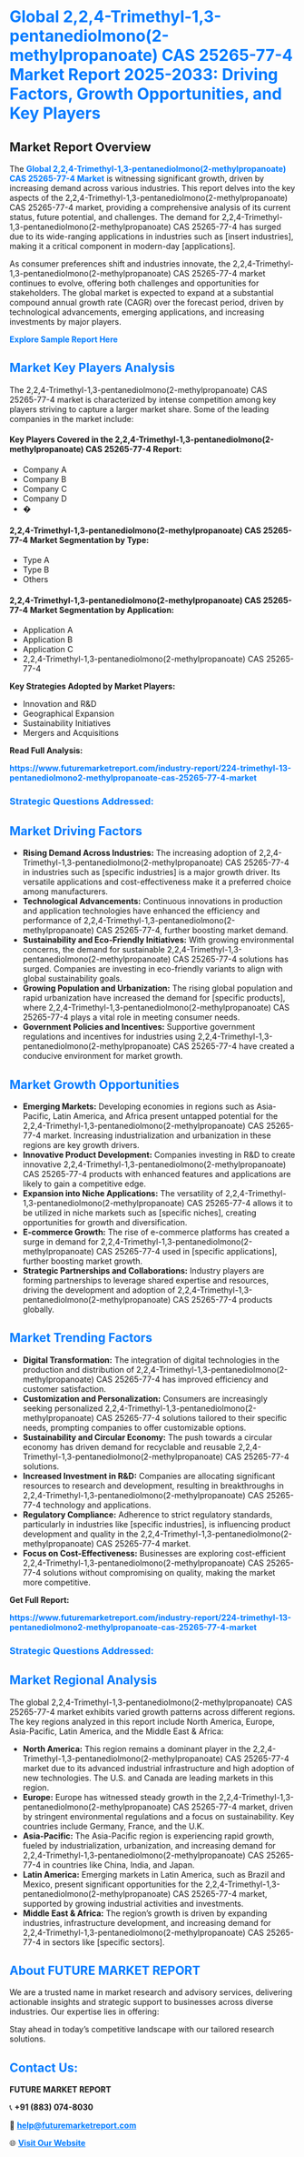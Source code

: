 <h1 style="color: #007BFF;">Global 2,2,4-Trimethyl-1,3-pentanediolmono(2-methylpropanoate) CAS 25265-77-4 Market Report 2025-2033: Driving Factors, Growth Opportunities, and Key Players</h1>

<section id="overview">
<h2>Market Report Overview</h2>
<p>The <a href="https://www.futuremarketreport.com/industry-report/224-trimethyl-13-pentanediolmono2-methylpropanoate-cas-25265-77-4-market" style="color: #007BFF; text-decoration: none;"><strong>Global 2,2,4-Trimethyl-1,3-pentanediolmono(2-methylpropanoate) CAS 25265-77-4 Market</strong></a> is witnessing significant growth, driven by increasing demand across various industries. This report delves into the key aspects of the 2,2,4-Trimethyl-1,3-pentanediolmono(2-methylpropanoate) CAS 25265-77-4 market, providing a comprehensive analysis of its current status, future potential, and challenges. The demand for 2,2,4-Trimethyl-1,3-pentanediolmono(2-methylpropanoate) CAS 25265-77-4 has surged due to its wide-ranging applications in industries such as [insert industries], making it a critical component in modern-day [applications].</p>
<p>As consumer preferences shift and industries innovate, the 2,2,4-Trimethyl-1,3-pentanediolmono(2-methylpropanoate) CAS 25265-77-4 market continues to evolve, offering both challenges and opportunities for stakeholders. The global market is expected to expand at a substantial compound annual growth rate (CAGR) over the forecast period, driven by technological advancements, emerging applications, and increasing investments by major players.</p>
</section>

<section id="overview">
<p><a href="https://www.futuremarketreport.com/request-sample/reportId=120003" style="color: #007BFF; text-decoration: none;"><strong>Explore Sample Report Here</strong></a></p>
</section>

<section id="key-players">
<h2 style="color: #007BFF;">Market Key Players Analysis</h2>
<p>The 2,2,4-Trimethyl-1,3-pentanediolmono(2-methylpropanoate) CAS 25265-77-4 market is characterized by intense competition among key players striving to capture a larger market share. Some of the leading companies in the market include:</p>
<h4>Key Players Covered in the 2,2,4-Trimethyl-1,3-pentanediolmono(2-methylpropanoate) CAS 25265-77-4 Report:</h4>
<ul><li>Company A</li><li>Company B</li><li>Company C</li><li>Company D</li><li>�</li></ul>
<h4>2,2,4-Trimethyl-1,3-pentanediolmono(2-methylpropanoate) CAS 25265-77-4 Market Segmentation by Type:</h4>
<ul><li>Type A</li><li>Type B</li><li>Others</li></ul>

<h4>2,2,4-Trimethyl-1,3-pentanediolmono(2-methylpropanoate) CAS 25265-77-4 Market Segmentation by Application:</h4>
<ul><li>Application A</li><li>Application B</li><li>Application C</li><li>2,2,4-Trimethyl-1,3-pentanediolmono(2-methylpropanoate) CAS 25265-77-4</li></ul>
<p><strong>Key Strategies Adopted by Market Players:</strong></p>
<ul>
<li>Innovation and R&D</li>
<li>Geographical Expansion</li>
<li>Sustainability Initiatives</li>
<li>Mergers and Acquisitions</li>
</ul>
</section>

<section>
<p><strong>Read Full Analysis: </strong></p><a href="https://www.futuremarketreport.com/industry-report/224-trimethyl-13-pentanediolmono2-methylpropanoate-cas-25265-77-4-market" style="color: #007BFF; text-decoration: none;"><strong>https://www.futuremarketreport.com/industry-report/224-trimethyl-13-pentanediolmono2-methylpropanoate-cas-25265-77-4-market</strong></a>
<h3 style="color: #007BFF;">Strategic Questions Addressed:</h3>
</section>

<section id="driving-factors">
<h2 style="color: #007BFF;">Market Driving Factors</h2>
<ul>
<li><strong>Rising Demand Across Industries:</strong> The increasing adoption of 2,2,4-Trimethyl-1,3-pentanediolmono(2-methylpropanoate) CAS 25265-77-4 in industries such as [specific industries] is a major growth driver. Its versatile applications and cost-effectiveness make it a preferred choice among manufacturers.</li>
<li><strong>Technological Advancements:</strong> Continuous innovations in production and application technologies have enhanced the efficiency and performance of 2,2,4-Trimethyl-1,3-pentanediolmono(2-methylpropanoate) CAS 25265-77-4, further boosting market demand.</li>
<li><strong>Sustainability and Eco-Friendly Initiatives:</strong> With growing environmental concerns, the demand for sustainable 2,2,4-Trimethyl-1,3-pentanediolmono(2-methylpropanoate) CAS 25265-77-4 solutions has surged. Companies are investing in eco-friendly variants to align with global sustainability goals.</li>
<li><strong>Growing Population and Urbanization:</strong> The rising global population and rapid urbanization have increased the demand for [specific products], where 2,2,4-Trimethyl-1,3-pentanediolmono(2-methylpropanoate) CAS 25265-77-4 plays a vital role in meeting consumer needs.</li>
<li><strong>Government Policies and Incentives:</strong> Supportive government regulations and incentives for industries using 2,2,4-Trimethyl-1,3-pentanediolmono(2-methylpropanoate) CAS 25265-77-4 have created a conducive environment for market growth.</li>
</ul>
</section>

<section id="growth-opportunities">
<h2 style="color: #007BFF;">Market Growth Opportunities</h2>
<ul>
<li><strong>Emerging Markets:</strong> Developing economies in regions such as Asia-Pacific, Latin America, and Africa present untapped potential for the 2,2,4-Trimethyl-1,3-pentanediolmono(2-methylpropanoate) CAS 25265-77-4 market. Increasing industrialization and urbanization in these regions are key growth drivers.</li>
<li><strong>Innovative Product Development:</strong> Companies investing in R&D to create innovative 2,2,4-Trimethyl-1,3-pentanediolmono(2-methylpropanoate) CAS 25265-77-4 products with enhanced features and applications are likely to gain a competitive edge.</li>
<li><strong>Expansion into Niche Applications:</strong> The versatility of 2,2,4-Trimethyl-1,3-pentanediolmono(2-methylpropanoate) CAS 25265-77-4 allows it to be utilized in niche markets such as [specific niches], creating opportunities for growth and diversification.</li>
<li><strong>E-commerce Growth:</strong> The rise of e-commerce platforms has created a surge in demand for 2,2,4-Trimethyl-1,3-pentanediolmono(2-methylpropanoate) CAS 25265-77-4 used in [specific applications], further boosting market growth.</li>
<li><strong>Strategic Partnerships and Collaborations:</strong> Industry players are forming partnerships to leverage shared expertise and resources, driving the development and adoption of 2,2,4-Trimethyl-1,3-pentanediolmono(2-methylpropanoate) CAS 25265-77-4 products globally.</li>
</ul>
</section>

<section id="trending-factors">
<h2 style="color: #007BFF;">Market Trending Factors</h2>
<ul>
<li><strong>Digital Transformation:</strong> The integration of digital technologies in the production and distribution of 2,2,4-Trimethyl-1,3-pentanediolmono(2-methylpropanoate) CAS 25265-77-4 has improved efficiency and customer satisfaction.</li>
<li><strong>Customization and Personalization:</strong> Consumers are increasingly seeking personalized 2,2,4-Trimethyl-1,3-pentanediolmono(2-methylpropanoate) CAS 25265-77-4 solutions tailored to their specific needs, prompting companies to offer customizable options.</li>
<li><strong>Sustainability and Circular Economy:</strong> The push towards a circular economy has driven demand for recyclable and reusable 2,2,4-Trimethyl-1,3-pentanediolmono(2-methylpropanoate) CAS 25265-77-4 solutions.</li>
<li><strong>Increased Investment in R&D:</strong> Companies are allocating significant resources to research and development, resulting in breakthroughs in 2,2,4-Trimethyl-1,3-pentanediolmono(2-methylpropanoate) CAS 25265-77-4 technology and applications.</li>
<li><strong>Regulatory Compliance:</strong> Adherence to strict regulatory standards, particularly in industries like [specific industries], is influencing product development and quality in the 2,2,4-Trimethyl-1,3-pentanediolmono(2-methylpropanoate) CAS 25265-77-4 market.</li>
<li><strong>Focus on Cost-Effectiveness:</strong> Businesses are exploring cost-efficient 2,2,4-Trimethyl-1,3-pentanediolmono(2-methylpropanoate) CAS 25265-77-4 solutions without compromising on quality, making the market more competitive.</li>
</ul>
</section>

<section>
<p><strong>Get Full Report: </strong></p><a href="https://www.futuremarketreport.com/industry-report/224-trimethyl-13-pentanediolmono2-methylpropanoate-cas-25265-77-4-market" style="color: #007BFF; text-decoration: none;"><strong>https://www.futuremarketreport.com/industry-report/224-trimethyl-13-pentanediolmono2-methylpropanoate-cas-25265-77-4-market</strong></a>
<h3 style="color: #007BFF;">Strategic Questions Addressed:</h3>
</section>


<section id="regional-analysis">
<h2 style="color: #007BFF;">Market Regional Analysis</h2>
<p>The global 2,2,4-Trimethyl-1,3-pentanediolmono(2-methylpropanoate) CAS 25265-77-4 market exhibits varied growth patterns across different regions. The key regions analyzed in this report include North America, Europe, Asia-Pacific, Latin America, and the Middle East & Africa:</p>
<ul>
<li><strong>North America:</strong> This region remains a dominant player in the 2,2,4-Trimethyl-1,3-pentanediolmono(2-methylpropanoate) CAS 25265-77-4 market due to its advanced industrial infrastructure and high adoption of new technologies. The U.S. and Canada are leading markets in this region.</li>
<li><strong>Europe:</strong> Europe has witnessed steady growth in the 2,2,4-Trimethyl-1,3-pentanediolmono(2-methylpropanoate) CAS 25265-77-4 market, driven by stringent environmental regulations and a focus on sustainability. Key countries include Germany, France, and the U.K.</li>
<li><strong>Asia-Pacific:</strong> The Asia-Pacific region is experiencing rapid growth, fueled by industrialization, urbanization, and increasing demand for 2,2,4-Trimethyl-1,3-pentanediolmono(2-methylpropanoate) CAS 25265-77-4 in countries like China, India, and Japan.</li>
<li><strong>Latin America:</strong> Emerging markets in Latin America, such as Brazil and Mexico, present significant opportunities for the 2,2,4-Trimethyl-1,3-pentanediolmono(2-methylpropanoate) CAS 25265-77-4 market, supported by growing industrial activities and investments.</li>
<li><strong>Middle East & Africa:</strong> The region’s growth is driven by expanding industries, infrastructure development, and increasing demand for 2,2,4-Trimethyl-1,3-pentanediolmono(2-methylpropanoate) CAS 25265-77-4 in sectors like [specific sectors].</li>
</ul>
</section>

<footer>
<h2 style="color: #007BFF;">About FUTURE MARKET REPORT</h2>
<p>We are a trusted name in market research and advisory services, delivering actionable insights and strategic support to businesses across diverse industries. Our expertise lies in offering:</p>

<p>Stay ahead in today’s competitive landscape with our tailored research solutions.</p>

<h2 style="color: #007BFF;">Contact Us:</h2>
<p><strong>FUTURE MARKET REPORT</strong></p>
<p>📞 <strong>+91 (883) 074-8030</strong></p>
<p>📧 <strong><a href="mailto:help@futuremarketreport.com" style="color: #007BFF;">help@futuremarketreport.com</a></strong></p>
<p>🌐 <strong><a href="https://www.futuremarketreport.com/" style="color: #007BFF;">Visit Our Website</a></strong></p>
</footer>
